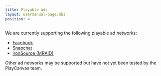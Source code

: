 ```yaml
---
title: Playable Ads
layout: usermanual-page.hbs
position: 4
---
```


We are currently supporting the following playable ad networks:

* [Facebook][fb-ad]
* [Snapchat][snapchat-ad]
* [ironSource (MRAID)][ironsource-mraid-ad]

Other ad networks may be supported but have not yet been tested by the PlayCanvas team.

[fb-ad]: /user-manual/publishing/playable-ads/fb-playable-ads
[snapchat-ad]: /user-manual/publishing/playable-ads/snapchat-playable-ads
[ironsource-mraid-ad]: /user-manual/publishing/playable-ads/ironsource-mraid-playable-ads